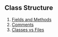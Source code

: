## Class Structure

1. [Fields and Methods](fields-methods/README.md)
2. [Comments](comments/README.md)
3. [Classes vs Files](classes-files/README.md)
